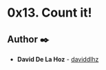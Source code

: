 # 0x13. Count it!



## Author ✒️

* **David De La Hoz** - [daviddlhz](https://github.com/daviddlhz)
